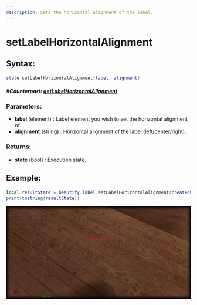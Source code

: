 ```yaml
---
description: Sets the horizontal alignment of the label.
---
```


# setLabelHorizontalAlignment

## **Syntax:**

```lua
state setLabelHorizontalAlignment(label, alignment)
```

#### _**\#Counterpart:**_ [_**getLabelHorizontalAlignment**_](getlabelhorizontalalignment.md)

### **Parameters:**

* **label** \(element\) : Label element you wish to set the horizontal alignment of.
* **alignment** \(string\) : Horizontal alignment of the label \(left/center/right\).

### **Returns:**

* **state** \(bool\) : Execution state.

## **Example:**

```lua
local resultState = beautify.label.setLabelHorizontalAlignment(createdLabel, "center")
print(tostring(resultState))
```

![](../../.gitbook/assets/setlabelhorizontalalignment.png)

